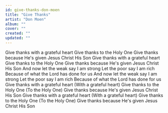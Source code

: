 ```yaml
---
id: give-thanks-don-moen
title: "Give Thanks"
artist: "Don Moen"
album: ""
cover: ""
created: ""
updated: ""
---
```


Give thanks with a grateful heart
Give thanks to the Holy One
Give thanks because He's given
Jesus Christ His Son
Give thanks with a grateful heart
Give thanks to the Holy One
Give thanks because He's given
Jesus Christ His Son
And now let the weak say I am strong
Let the poor say I am rich
Because of what the Lord has done for us
And now let the weak say I am strong
Let the poor say I am rich
Because of what the Lord has done for us
Give thanks with a grateful heart 
(With a grateful heart)
Give thanks to the Holy One 
(To the Holy One)
Give thanks because He's given
Jesus Christ His Son
Give thanks with a grateful heart 
(With a grateful heart)
Give thanks to the Holy One 
(To the Holy One)
Give thanks because He's given
Jesus Christ His Son